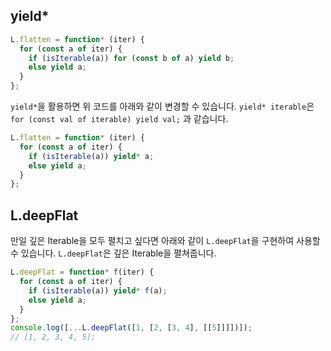 ## yield\*

```javascript
L.flatten = function* (iter) {
  for (const a of iter) {
    if (isIterable(a)) for (const b of a) yield b;
    else yield a;
  }
};
```

`yield*`을 활용하면 위 코드를 아래와 같이 변경할 수 있습니다. `yield* iterable`은 `for (const val of iterable) yield val;` 과 같습니다.

```javascript
L.flatten = function* (iter) {
  for (const a of iter) {
    if (isIterable(a)) yield* a;
    else yield a;
  }
};
```

## L.deepFlat

만일 깊은 Iterable을 모두 펼치고 싶다면 아래와 같이 `L.deepFlat`을 구현하여 사용할 수 있습니다. `L.deepFlat`은 깊은 Iterable을 펼쳐줍니다.

```javascript
L.deepFlat = function* f(iter) {
  for (const a of iter) {
    if (isIterable(a)) yield* f(a);
    else yield a;
  }
};
console.log([...L.deepFlat([1, [2, [3, 4], [[5]]]])]);
// [1, 2, 3, 4, 5];
```
